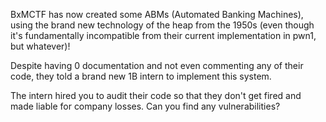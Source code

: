 BxMCTF has now created some ABMs (Automated Banking Machines), using the brand new technology of the heap from the 1950s (even though it's fundamentally incompatible from their current implementation in pwn1, but whatever)!

Despite having 0 documentation and not even commenting any of their code, they told a brand new 1B intern to implement this system.

The intern hired you to audit their code so that they don't get fired and made liable for company losses. Can you find any vulnerabilities?
